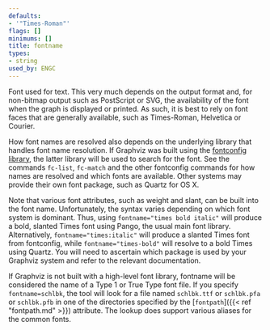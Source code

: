 ```yaml
---
defaults:
- '"Times-Roman"'
flags: []
minimums: []
title: fontname
types:
- string
used_by: ENGC
---
```

Font used for text. This very much depends on the output format and, for
non-bitmap output such as PostScript or SVG, the availability of the font
when the graph is displayed or printed. As such, it is best to rely on font
faces that are generally available, such as Times-Roman, Helvetica or
Courier.

How font names are resolved also depends on the underlying library that
handles font name resolution. If Graphviz was built using the [fontconfig
library](http://pdx.freedesktop.org/~fontconfig/fontconfig-user.html), the
latter library will be used to search for the font. See the commands
`fc-list`, `fc-match` and the other fontconfig commands for how names are
resolved and which fonts are available. Other systems may provide their own
font package, such as Quartz for OS X.

Note that various font attributes, such as weight and slant, can be built
into the font name. Unfortunately, the syntax varies depending on which font
system is dominant. Thus, using `fontname="times bold italic"` will produce a
bold, slanted Times font using Pango, the usual main font library.
Alternatively, `fontname="times:italic"` will produce a slanted Times font from
fontconfig, while `fontname="times-bold"` will resolve to a bold Times using
Quartz. You will need to ascertain which package is used by your Graphviz
system and refer to the relevant documentation.

If Graphviz is not built with a high-level font library, fontname will be
considered the name of a Type 1 or True Type font file. If you specify
`fontname=schlbk`, the tool will look for a file named `schlbk.ttf` or `schlbk.pfa`
or `schlbk.pfb` in one of the directories specified by the
[`fontpath`]({{< ref "fontpath.md" >}}) attribute. The lookup does support various aliases
for the common fonts.
